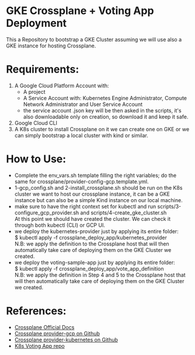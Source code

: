 GKE Crossplane + Voting App Deployment
=======================================

This a Repository to bootstrap a GKE Cluster assuming we will use also a GKE instance for hosting Crossplane.

Requirements:
============
1) A Google Cloud Platform Account with: 
    - A project
    - A Service Account with: Kubernetes Engine Administrator, Compute Network Administrator and User Service Account
    - the service account .json key will be then asked in the scripts, it's also downloadable only on creation, so download it and keep it safe.
2) Google Cloud CLI 
3) A K8s cluster to install Crossplane on it we can create one on GKE or we can simply bootstrap a local cluster with kind or similar.

How to Use:
==========
- Complete the env_vars.sh template filling the right variables; do the same for crossplane/provider-config-gcp.template.yml. 
- 1-gcp_config.sh and 2-install_crossplane.sh should be run on the K8s cluster we want to host our crossplane instance, it can be a GKE instance but can also be a simple Kind instance on our local machine. 
- make sure to have the right context set for kubectl and run scripts/3-configure_gcp_provider.sh and scripts/4-create_gke_cluster.sh \
  At this point we should have created the cluster. We can check it through both kubectl (CLI) or GCP UI. 
- we deploy the kubernetes-provider just by applying its entire folder: \
$ kubectl apply -f crossplane_deploy_app/kubernetes_provider \
  N.B: we apply the definition to the Crossplane host that will then automatically take care of deploying them on the GKE Cluster we created. 
- we deploy the voting-sample-app just by applying its entire folder: \
  $ kubectl apply -f crossplane_deploy_app/vote_app_definition \
  N.B: we apply the definition in Step 4 and 5 to the Crossplane host that will then automatically take care of deploying them on the GKE Cluster we created.


References:
===========
* [Crossplane Official Docs](https://crossplane.io/docs/v1.7/)
* [Crossplane provider-gcp on Github](https://github.com/crossplane/provider-gcp)
* [Crossplane provider-kubernetes on Github](https://github.com/crossplane-contrib/provider-kubernetes)
* [K8s Voting App repo](https://github.com/dockersamples/example-voting-app)